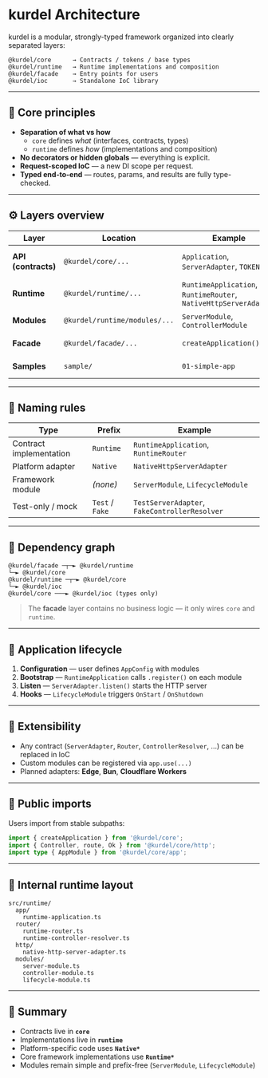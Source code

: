 # kurdel Architecture

kurdel is a modular, strongly-typed framework organized into clearly separated layers:

```
@kurdel/core      → Contracts / tokens / base types
@kurdel/runtime   → Runtime implementations and composition
@kurdel/facade    → Entry points for users
@kurdel/ioc       → Standalone IoC library

```

---

## 🧠 Core principles

- **Separation of what vs how**
  - `core` defines *what* (interfaces, contracts, types)
  - `runtime` defines *how* (implementations and composition)
- **No decorators or hidden globals** — everything is explicit.
- **Request-scoped IoC** — a new DI scope per request.
- **Typed end-to-end** — routes, params, and results are fully type-checked.

---

## ⚙️ Layers overview

| Layer | Location | Example | Description |
|--------|-----------|----------|-------------|
| **API (contracts)** | `@kurdel/core/...` | `Application`, `ServerAdapter`, `TOKENS` | Public framework contracts |
| **Runtime** | `@kurdel/runtime/...` | `RuntimeApplication`, `RuntimeRouter`, `NativeHttpServerAdapter` | Executable implementation |
| **Modules** | `@kurdel/runtime/modules/...` | `ServerModule`, `ControllerModule` | IoC wiring and composition |
| **Facade** | `@kurdel/facade/...` | `createApplication()` | Simplified user entry points |
| **Samples** | `sample/` | `01-simple-app` | Example applications |

---

## 🧩 Naming rules

| Type | Prefix | Example |
|------|---------|---------|
| Contract implementation | `Runtime` | `RuntimeApplication`, `RuntimeRouter` |
| Platform adapter | `Native` | `NativeHttpServerAdapter` |
| Framework module | *(none)* | `ServerModule`, `LifecycleModule` |
| Test-only / mock | `Test` / `Fake` | `TestServerAdapter`, `FakeControllerResolver` |

---

## 🔗 Dependency graph

```
@kurdel/facade ─┬─► @kurdel/runtime
└─► @kurdel/core
@kurdel/runtime ─┬─► @kurdel/core
└─► @kurdel/ioc
@kurdel/core ───► @kurdel/ioc (types only)

```

> The **facade** layer contains no business logic — it only wires `core` and `runtime`.

---

## 🧱 Application lifecycle

1. **Configuration** — user defines `AppConfig` with modules  
2. **Bootstrap** — `RuntimeApplication` calls `.register()` on each module  
3. **Listen** — `ServerAdapter.listen()` starts the HTTP server  
4. **Hooks** — `LifecycleModule` triggers `OnStart` / `OnShutdown`

---

## 🧰 Extensibility

- Any contract (`ServerAdapter`, `Router`, `ControllerResolver`, …) can be replaced in IoC  
- Custom modules can be registered via `app.use(...)`  
- Planned adapters: **Edge**, **Bun**, **Cloudflare Workers**

---

## 🧩 Public imports

Users import from stable subpaths:

```ts
import { createApplication } from '@kurdel/core';
import { Controller, route, Ok } from '@kurdel/core/http';
import type { AppModule } from '@kurdel/core/app';
```

---

## 🧭 Internal runtime layout

```
src/runtime/
  app/
    runtime-application.ts
  router/
    runtime-router.ts
    runtime-controller-resolver.ts
  http/
    native-http-server-adapter.ts
  modules/
    server-module.ts
    controller-module.ts
    lifecycle-module.ts
```

---

## 🧩 Summary

* Contracts live in **`core`**
* Implementations live in **`runtime`**
* Platform-specific code uses **`Native*`**
* Core framework implementations use **`Runtime*`**
* Modules remain simple and prefix-free (`ServerModule`, `LifecycleModule`)